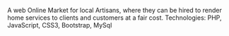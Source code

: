 A web Online Market for local Artisans, where they can be hired to render home services to clients
and customers at a fair cost. Technologies: PHP, JavaScript, CSS3, Bootstrap, MySql
